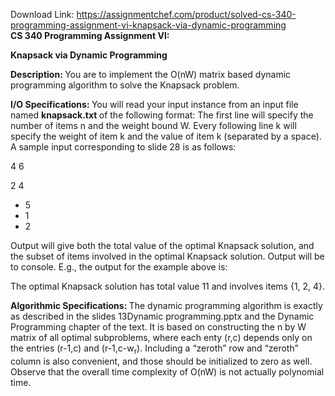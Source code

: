 Download Link: https://assignmentchef.com/product/solved-cs-340-programming-assignment-vi-knapsack-via-dynamic-programming
<br>
<strong>CS 340 Programming Assignment VI:</strong>

<strong>Knapsack via Dynamic Programming</strong>

<strong>Description: </strong>You are to implement the O(nW) matrix based dynamic programming algorithm to solve the Knapsack problem.

<strong>I/O Specifications: </strong>You will read your input instance from an input file named <strong>knapsack.txt </strong>of the following format: The first line will specify the number of items n and the weight bound W.  Every following line k will specify the weight of item k and the value of item k (separated by a space).  A sample input corresponding to slide 28 is as follows:




4 6

2 4

<ul>

 <li>5</li>

 <li>1</li>

 <li>2</li>

</ul>




Output will give both the total value of the optimal Knapsack solution, and the subset of items involved in the optimal Knapsack solution.  Output will be to console.  E.g., the output for the example above is:




The optimal Knapsack solution has total value 11 and involves items {1, 2, 4}.




<strong>Algorithmic Specifications: </strong>The dynamic programming algorithm is exactly as described in the slides 13Dynamic programming.pptx and the Dynamic Programming chapter of the text.  It is based on constructing the n by W matrix of all optimal subproblems, where each enty (r,c) depends only on the entries (r-1,c) and (r-1,c-w<sub>r</sub>).  Including a “zeroth” row and “zeroth” column is also convenient, and those should be initialized to zero as well.  Observe that the overall time complexity of O(nW) is not actually polynomial time.


